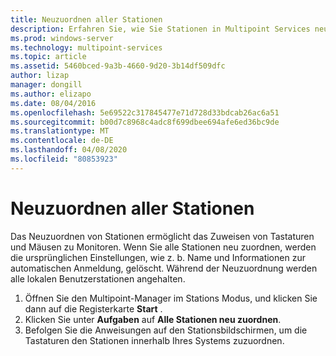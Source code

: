 ```yaml
---
title: Neuzuordnen aller Stationen
description: Erfahren Sie, wie Sie Stationen in Multipoint Services neu zuordnen.
ms.prod: windows-server
ms.technology: multipoint-services
ms.topic: article
ms.assetid: 5460bced-9a3b-4660-9d20-3b14df509dfc
author: lizap
manager: dongill
ms.author: elizapo
ms.date: 08/04/2016
ms.openlocfilehash: 5e69522c317845477e71d728d33bdcab26ac6a51
ms.sourcegitcommit: b00d7c8968c4adc8f699dbee694afe6ed36bc9de
ms.translationtype: MT
ms.contentlocale: de-DE
ms.lasthandoff: 04/08/2020
ms.locfileid: "80853923"
---
```

# <a name="remap-all-stations"></a>Neuzuordnen aller Stationen
Das Neuzuordnen von Stationen ermöglicht das Zuweisen von Tastaturen und Mäusen zu Monitoren. Wenn Sie alle Stationen neu zuordnen, werden die ursprünglichen Einstellungen, wie z. b. Name und Informationen zur automatischen Anmeldung, gelöscht. Während der Neuzuordnung werden alle lokalen Benutzerstationen angehalten.  
  
1.  Öffnen Sie den Multipoint-Manager im Stations Modus, und klicken Sie dann auf die Registerkarte **Start** .  
2.  Klicken Sie unter **Aufgaben** auf **Alle Stationen neu zuordnen**.  
3. Befolgen Sie die Anweisungen auf den Stationsbildschirmen, um die Tastaturen den Stationen innerhalb Ihres Systems zuzuordnen.